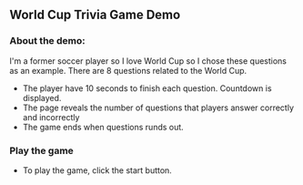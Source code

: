 ## World Cup Trivia Game Demo

### About the demo: 

I'm a former soccer player so I love World Cup so I chose these questions as an example.
 There are 8 questions related to the World Cup. 

* The player have 10 seconds to finish each question. Countdown is displayed.
* The page reveals the number of questions that players answer correctly and incorrectly
* The game ends when questions runds out. 

### Play the game
* To play the game, click the start button.